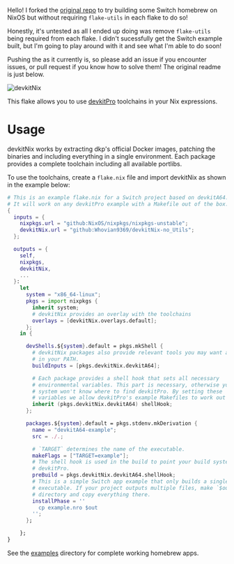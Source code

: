 Hello! I forked the [original repo](https://github.com/bandithedoge/devkitNix) to try building some Switch homebrew on NixOS but without requiring `flake-utils` in each flake to do so!

Honestly, it's untested as all I ended up doing was remove `flake-utils` being required from each flake. I didn't sucessfully get the Switch example built, but I'm going to play around with it and see what I'm able to do soon!

Pushing the as it currently is, so please add an issue if you encounter issues, or pull request if you know how to solve them!
The original readme is just below.


![devkitNix](pic.jpg)

This flake allows you to use [devkitPro](https://devkitpro.org/) toolchains in your Nix expressions.

# Usage

devkitNix works by extracting dkp's official Docker images, patching the binaries and including everything in a single environment. Each package provides a complete toolchain including all available portlibs.

To use the toolchains, create a `flake.nix` file and import devkitNix as shown in the example below:

```nix
# This is an example flake.nix for a Switch project based on devkitA64.
# It will work on any devkitPro example with a Makefile out of the box.
{
  inputs = {
    nixpkgs.url = "github:NixOS/nixpkgs/nixpkgs-unstable";
    devkitNix.url = "github:Whovian9369/devkitNix-no_Utils";
  };

  outputs = {
    self,
    nixpkgs,
    devkitNix,
    ...
  }:
    let
      system = "x86_64-linux";
      pkgs = import nixpkgs {
        inherit system;
        # devkitNix provides an overlay with the toolchains
        overlays = [devkitNix.overlays.default];
      };
    in {

      devShells.${system}.default = pkgs.mkShell {
        # devkitNix packages also provide relevant tools you may want available
        # in your PATH.
        buildInputs = [pkgs.devkitNix.devkitA64];

        # Each package provides a shell hook that sets all necessary
        # environmental variables. This part is necessary, otherwise your build
        # system won't know where to find devkitPro. By setting these
        # variables we allow devkitPro's example Makefiles to work out of the box.
        inherit (pkgs.devkitNix.devkitA64) shellHook;
      };

      packages.${system}.default = pkgs.stdenv.mkDerivation {
        name = "devkitA64-example";
        src = ./.;

        # `TARGET` determines the name of the executable.
        makeFlags = ["TARGET=example"];
        # The shell hook is used in the build to point your build system to
        # devkitPro.
        preBuild = pkgs.devkitNix.devkitA64.shellHook;
        # This is a simple Switch app example that only builds a single
        # executable. If your project outputs multiple files, make `$out` a
        # directory and copy everything there.
        installPhase = ''
          cp example.nro $out
        '';
      };

    };
}
```

See the [examples](examples/) directory for complete working homebrew apps.
